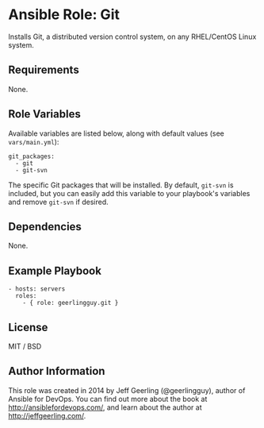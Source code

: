 # Ansible Role: Git

Installs Git, a distributed version control system, on any RHEL/CentOS Linux system.

## Requirements

None.

## Role Variables

Available variables are listed below, along with default values (see `vars/main.yml`):

    git_packages:
      - git
      - git-svn

The specific Git packages that will be installed. By default, `git-svn` is included, but you can easily add this variable to your playbook's variables and remove `git-svn` if desired.

## Dependencies

None.

## Example Playbook

    - hosts: servers
      roles:
        - { role: geerlingguy.git }

## License

MIT / BSD

## Author Information

This role was created in 2014 by Jeff Geerling (@geerlingguy), author of Ansible for DevOps. You can find out more about the book at http://ansiblefordevops.com/, and learn about the author at http://jeffgeerling.com/.
